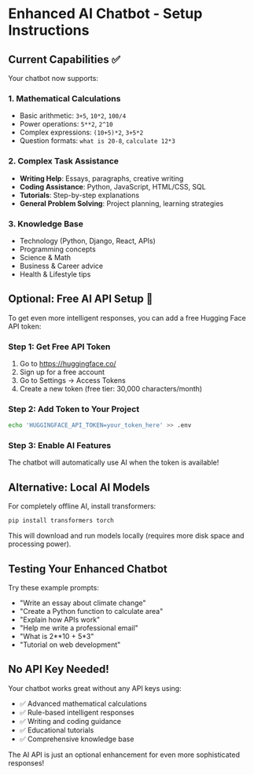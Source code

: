 # Enhanced AI Chatbot - Setup Instructions

## Current Capabilities ✅

Your chatbot now supports:

### 1. Mathematical Calculations
- Basic arithmetic: `3+5`, `10*2`, `100/4`
- Power operations: `5**2`, `2^10`
- Complex expressions: `(10+5)*2`, `3+5*2`
- Question formats: `what is 20-8`, `calculate 12*3`

### 2. Complex Task Assistance
- **Writing Help**: Essays, paragraphs, creative writing
- **Coding Assistance**: Python, JavaScript, HTML/CSS, SQL
- **Tutorials**: Step-by-step explanations
- **General Problem Solving**: Project planning, learning strategies

### 3. Knowledge Base
- Technology (Python, Django, React, APIs)
- Programming concepts
- Science & Math
- Business & Career advice
- Health & Lifestyle tips

## Optional: Free AI API Setup 🚀

To get even more intelligent responses, you can add a free Hugging Face API token:

### Step 1: Get Free API Token
1. Go to https://huggingface.co/
2. Sign up for a free account
3. Go to Settings → Access Tokens
4. Create a new token (free tier: 30,000 characters/month)

### Step 2: Add Token to Your Project
```bash
echo 'HUGGINGFACE_API_TOKEN=your_token_here' >> .env
```

### Step 3: Enable AI Features
The chatbot will automatically use AI when the token is available!

## Alternative: Local AI Models

For completely offline AI, install transformers:
```bash
pip install transformers torch
```

This will download and run models locally (requires more disk space and processing power).

## Testing Your Enhanced Chatbot

Try these example prompts:
- "Write an essay about climate change"
- "Create a Python function to calculate area"
- "Explain how APIs work"
- "Help me write a professional email"
- "What is 2**10 + 5*3"
- "Tutorial on web development"

## No API Key Needed! 

Your chatbot works great without any API keys using:
- ✅ Advanced mathematical calculations
- ✅ Rule-based intelligent responses
- ✅ Writing and coding guidance
- ✅ Educational tutorials
- ✅ Comprehensive knowledge base

The AI API is just an optional enhancement for even more sophisticated responses!
